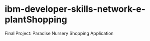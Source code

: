 # ibm-developer-skills-network-e-plantShopping
Final Project: Paradise Nursery Shopping Application
